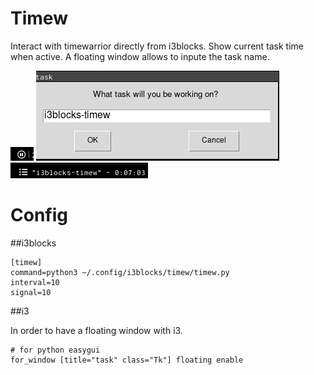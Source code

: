 # Timew

Interact with timewarrior directly from i3blocks. Show current task time when
active. A floating window allows to inpute the task name.

![no active task](i3blocks-timew-01.png)
![floating windows to input task name](i3blocks-timew-02.png)
![active task, time tracking](i3blocks-timew-03.png)

# Config

##i3blocks

```
[timew]
command=python3 ~/.config/i3blocks/timew/timew.py
interval=10
signal=10
```

##i3

In order to have a floating window with i3.

```
# for python easygui
for_window [title="task" class="Tk"] floating enable
```
